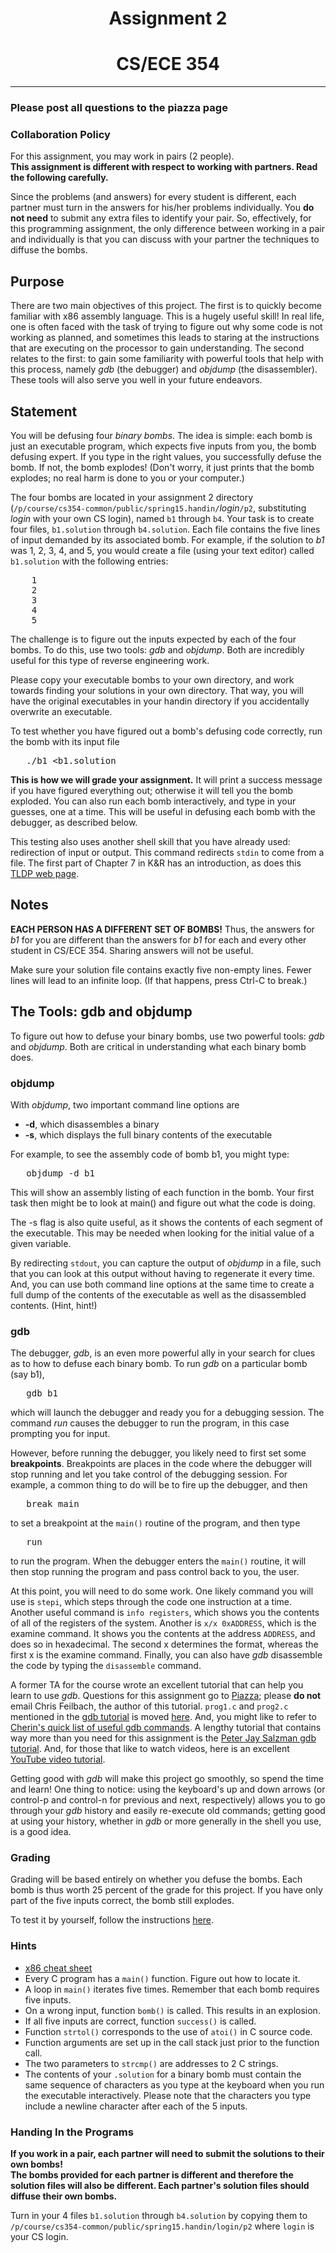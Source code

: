 <HTML>
<HEAD>
<TITLE>CS/ECE 354, Assignment 2</TITLE>
<link rel=stylesheet type="text/css" HREF="/csheader/cs.css">
</HEAD>

<BODY>

<center><h1> Assignment 2</h1></center>
<center><h1>CS/ECE 354</h1></center>
<HR>
<h3>Please post all questions to the piazza page</h3>


<H3>Collaboration Policy</H3>
<p>
For this assignment, you may work in pairs (2 people).<br>
<b>This assignment is different with respect to working with partners. Read the following carefully.</b>
</p>
<p>
Since the problems (and answers) for every student is different, each
partner must turn in the answers for his/her problems individually.  You <b>do not need</b> to
submit any extra files to identify your pair. So, effectively, for this
programming assignment, the only difference between working in a pair and
individually is that you can discuss with your partner the techniques to
diffuse the bombs.
</p>

<H2>Purpose</H2>

<P>
There are two main objectives of this project. 
The first is to quickly become familiar with x86 assembly language.
This is a hugely useful skill!
In real life, one is often faced with the task of trying to figure out 
why some code is not working as planned, 
and sometimes this leads to staring at the instructions that are 
executing on the processor to gain understanding. 
The second relates to the first: 
to gain some familiarity with powerful tools that help with this process, 
namely <i>gdb</i> (the debugger) and <i>objdump</i> (the disassembler). 
These tools will also serve you well in your future endeavors.
</P>
<h2>Statement</h2>
<P>
You will be defusing four <i>binary bombs</i>.
The idea is simple: 
each bomb is just an executable program, 
which expects five inputs from you, the bomb defusing expert. 
If you type in the right values, you successfully defuse the bomb. 
If not, the bomb explodes! 
(Don't worry, it just prints that the bomb explodes; 
no real harm is done to you or your computer.)
</p>

<p>The four bombs are located in your assignment 2 directory 
(<code>/p/course/cs354-common/public/spring15.handin/</code><i>login</i><code>/p2</code>, substituting <i>login</i> with your own CS login),
named <code>b1</code> through <code>b4</code>.
Your task is to create four files, 
<code>b1.solution</code> through <code>b4.solution</code>.
Each file contains the five lines of input demanded by its associated bomb.
For example, if the solution to <i>b1</i> was 1, 2, 3, 4, and 5, 
you would create a file (using your text editor) called
<code>b1.solution</code> with the following entries:
</P>
<pre>
    1
    2
    3
    4
    5
</pre>

<p>
The challenge is to figure out the inputs expected by each of the four bombs. 
To do this, use two tools: <i>gdb</i> and <i>objdump</i>. 
Both are incredibly useful for this type of reverse engineering work.
</P>

<p>
Please copy your executable bombs to your own directory, and
work towards finding your solutions in your own directory.
That way, you will have the original executables in your handin directory
if you accidentally overwrite an executable.
</P>
<p id="testing">
To test whether you have figured out a bomb's defusing code correctly,
run the bomb with its input file
<pre>
   ./b1 &lt;b1.solution
</pre>

<p>
<strong>This is how we will grade your assignment.</strong>
It will print a success message if you have figured everything out; 
otherwise it will tell you the bomb exploded.
You can also run each bomb interactively,
and type in your guesses, one at a time.
This will be useful in defusing each bomb with the debugger, 
as described below.
</p>

<p>
This testing also uses another shell skill that you have already used:
redirection of input or output.
This command redirects <code>stdin</code> to come from a file.
The first part of Chapter 7 in K&amp;R has an introduction,
as does this 
<A HREF="http://tldp.org/HOWTO/Bash-Prog-Intro-HOWTO-3.html">TLDP web page</A>.
</p>

<h2>Notes</h2>
<p>
<b>EACH PERSON HAS A DIFFERENT SET OF BOMBS!</b>
Thus, the answers for <i>b1</i> for you are different than the answers 
for <i>b1</i> for each and every other student in CS/ECE 354. 
Sharing answers will not be useful.
</P>
<p>
Make sure your solution file contains exactly five non-empty lines.
Fewer lines will lead to an infinite loop.
(If that happens, press Ctrl-C to break.)
</p>



<h2> The Tools: gdb and objdump </h2>
<p>
To figure out how to defuse your binary bombs, 
use two powerful tools: <i>gdb</i> and <i>objdump</i>. 
Both are critical in understanding what each binary bomb does.
</p>

<h3>objdump</h3>
With <i>objdump</i>, two important command line options are 
<ul>
<li>
<b>-d</b>, which disassembles a binary
<li>
<b>-s</b>, which displays the full binary contents of the executable
</ul>

<p>
For example, to see the assembly code of bomb b1, you might type:
<pre>
   objdump -d b1
</pre>

<p>
<p>
This will show an assembly listing of each function in the bomb. 
Your first task then might be to look at main() 
and figure out what the code is doing.
</p>

<p>
The -s flag is also quite useful, 
as it shows the contents of each segment of the executable. 
This may be needed when looking for the initial value of a given variable.
</p>

<p>
By redirecting <code>stdout</code>,
you can capture the output of <i>objdump</i> in a file, such
that you can look at this output without having to regenerate
it every time.
And, you can use both command line options at the same
time to create a full dump of the contents of the executable
as well as the disassembled contents. (Hint, hint!)
</p>

<h3>gdb</h3>
<p>
The debugger, <i>gdb</i>, 
is an even more powerful ally in your search for clues as to 
how to defuse each binary bomb. 
To run <i>gdb</i> on a particular bomb (say b1), 
<pre>
   gdb b1
</pre>
which will launch the debugger and ready you for a debugging session. 
The command <i>run</i> causes the debugger to run the program, 
in this case prompting you for input.
</p>

<p>
However, before running the debugger, 
you likely need to first set some <b>breakpoints</b>.
Breakpoints are places in the code where the debugger will 
stop running and let you take control of the debugging session.
For example, 
a common thing to do will be to fire up the debugger, 
and then
<pre>
   break main 
</pre>
to set a breakpoint at the <code>main()</code> routine of the program, 
and then type 
<pre>
   run 
</pre>
to run the program. 
When the debugger enters the <code>main()</code> routine, 
it will then stop running the program and pass control back to you, the user.
</p>

<p>
At this point, you will need to do some work.
One likely command you will use is 
<code>stepi</code>, 
which steps through the code one instruction at a time. 
Another useful command is 
<code>info registers</code>,
which shows you the contents of all of the registers of the system.
Another is 
<code>x/x 0xADDRESS</code>,
which is the examine command.
It shows you the contents at the address <code>ADDRESS</code>, 
and does so in hexadecimal.
The second x determines the format, 
whereas the first x is the examine command.
Finally, you can also have <i>gdb</i> disassemble the code by typing 
the <code>disassemble</code> command.
</p>

<p>
A former TA for the course wrote an excellent tutorial that can
help you learn to use <i>gdb</i>.
Questions for this assignment go to 
<a href="http://www.piazza.com/wisc/fall2015/cs354/">Piazza</a>;
please <b>do not</b> email Chris Feilbach, the author of this tutorial.
<code>prog1.c</code> and <code>prog2.c</code> mentioned in the
<A HREF="a2aux/gdb.pdf">gdb tutorial</A> is moved <a href="a2aux/">here</a>.
And, you might like to refer to 
<A HREF="a2aux/gdb.list.html">Cherin's quick list of useful gdb commands</A>.
A lengthy tutorial that contains way more than you need for this assignment is
the <A HREF="http://web.archive.org/web/20141004195237/http://www.dirac.org/linux/gdb/02a-Memory_Layout_And_The_Stack.php"> Peter Jay Salzman  gdb tutorial</A>.
And, for those that like to watch videos,
here is an excellent 
<A HREF="https://www.youtube.com/watch?v=sCtY--xRUyI"> YouTube video tutorial</A>.
</p>

<p>
Getting good with <i>gdb</i> will make this project go smoothly,
so spend the time and learn! 
One thing to notice: 
using the keyboard's up and down arrows 
(or control-p and control-n for previous and next, respectively) 
allows you to go through your <i>gdb</i>  history and easily 
re-execute old commands; 
getting good at using your history, 
whether in <i>gdb</i> or more generally in the shell you use, is a good idea.
</p>


<h3>Grading</h3>

<p>
Grading will be based entirely on whether you defuse the bombs. 
Each bomb is thus worth 25 percent of the grade for this project.
If you have only part of the five inputs correct, the bomb still explodes.
</p>
<p>To test it by yourself, follow the instructions <a href="#testing">here</a>.
</p>

<h3>Hints</h3>
<ul>
<li><a href="http://pages.cs.wisc.edu/~cs354-1/Handouts/Handout-x86-cheat-sheet.pdf">x86 cheat sheet</a></li>
<li>
Every C program has a <code>main()</code> function.
Figure out how to locate it.
</li>
<li>
A loop in <code>main()</code> iterates five times. 
Remember that each bomb requires five inputs.
</li>
<li>
On a wrong input, function <code>bomb()</code> is called.
This results in an explosion.
</li>
<li>
If all five inputs are correct, function <code>success()</code> is called.
</li>
<li>
Function <code>strtol()</code> corresponds to the use of <code>atoi()</code> in C source code.
</li>
<li>
Function arguments are set up in the call stack just prior 
to the function call.
</li>
<li>
The two parameters to <code>strcmp()</code> are addresses to 2 C strings.
</li>
<li>
The contents of your <code>.solution</code> for a binary bomb must
contain the same sequence of characters as you type at the
keyboard when you run the executable interactively.
Please note that the characters you type include a
newline character after each of the 5 inputs.
</li>
</ul>

<h3>Handing In the Programs</h3>

<p>
<b>
If you work in a pair, each partner will need to submit the solutions to their own bombs!<br>
The bombs provided for each partner is different and therefore the solution files will
also be different. Each partner's solution files should diffuse their own bombs.</p>
</b>

<p>Turn in your 4 files 
<code>b1.solution</code> through <code>b4.solution</code> by copying them to
<code>/p/course/cs354-common/public/spring15.handin/login/p2</code> 
where <code>login</code> is your CS login. 


</BODY>
</HTML>

